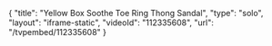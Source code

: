 {
    "title": "Yellow Box Soothe Toe Ring Thong Sandal",
    "type": "solo",
    "layout": "iframe-static",
    "videoId": "112335608",
    "url": "\/tvpembed\/112335608"
}